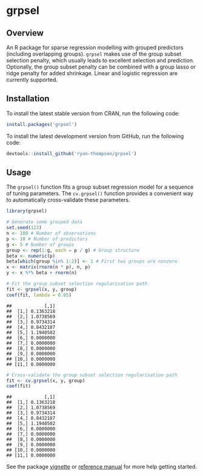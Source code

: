 
# grpsel

## Overview

An R package for sparse regression modelling with grouped predictors
(including overlapping groups). `grpsel` makes use of the group subset
selection penalty, which usually leads to excellent selection and
prediction. Optionally, the group subset penalty can be combined with a
group lasso or ridge penalty for added shrinkage. Linear and logistic
regression are currently supported.

## Installation

To install the latest stable version from CRAN, run the following code:

``` r
install.packages('grpsel')
```

To install the latest development version from GitHub, run the following
code:

``` r
devtools::install_github('ryan-thompson/grpsel')
```

## Usage

The `grpsel()` function fits a group subset regression model for a
sequence of tuning parameters. The `cv.grpsel()` function provides a
convenient way to automatically cross-validate these parameters.

``` r
library(grpsel)

# Generate some grouped data
set.seed(123)
n <- 100 # Number of observations
p <- 10 # Number of predictors
g <- 5 # Number of groups
group <- rep(1:g, each = p / g) # Group structure
beta <- numeric(p)
beta[which(group %in% 1:2)] <- 1 # First two groups are nonzero
x <- matrix(rnorm(n * p), n, p)
y <- x %*% beta + rnorm(n)

# Fit the group subset selection regularisation path
fit <- grpsel(x, y, group)
coef(fit, lambda = 0.05)
```

    ##            [,1]
    ##  [1,] 0.1363218
    ##  [2,] 1.0738569
    ##  [3,] 0.9734314
    ##  [4,] 0.8432187
    ##  [5,] 1.1940502
    ##  [6,] 0.0000000
    ##  [7,] 0.0000000
    ##  [8,] 0.0000000
    ##  [9,] 0.0000000
    ## [10,] 0.0000000
    ## [11,] 0.0000000

``` r
# Cross-validate the group subset selection regularisation path
fit <- cv.grpsel(x, y, group)
coef(fit)
```

    ##            [,1]
    ##  [1,] 0.1363218
    ##  [2,] 1.0738569
    ##  [3,] 0.9734314
    ##  [4,] 0.8432187
    ##  [5,] 1.1940502
    ##  [6,] 0.0000000
    ##  [7,] 0.0000000
    ##  [8,] 0.0000000
    ##  [9,] 0.0000000
    ## [10,] 0.0000000
    ## [11,] 0.0000000

See the package
[vignette](https://cran.r-project.org/web/packages/grpsel/vignettes/vignette.html)
or [reference
manual](https://cran.r-project.org/web/packages/grpsel/grpsel.pdf) for
more help getting started.
